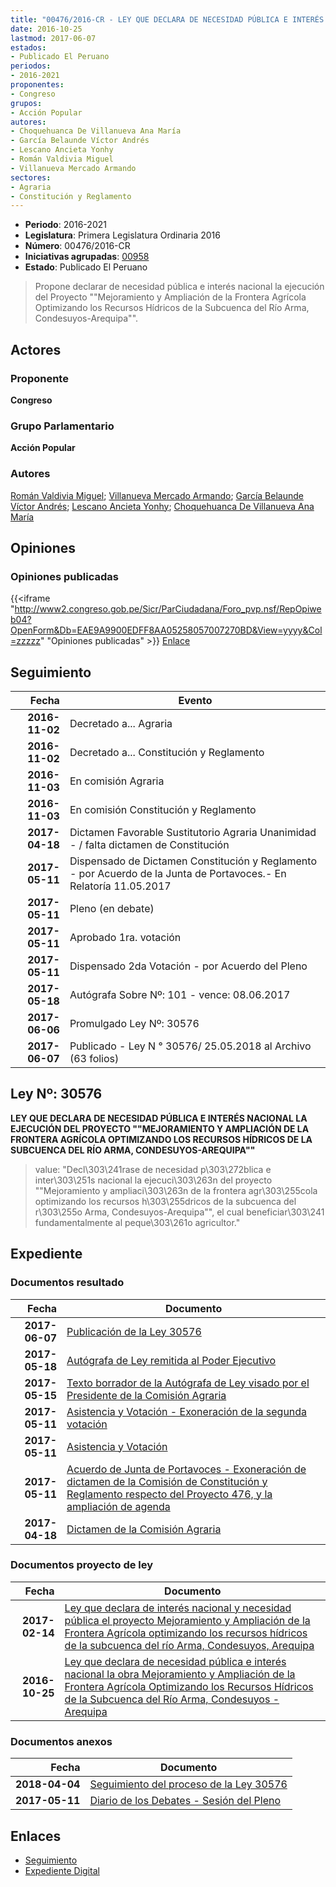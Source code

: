 ```yaml
---
title: "00476/2016-CR - LEY QUE DECLARA DE NECESIDAD PÚBLICA E INTERÉS NACIONAL LA OBRA 'MEJORAMIENTO Y AMPLIACIÓN DE LA FRONTERA AGRÍCOLA OPTIMIZANDO LOS RECURSOS HÍDRICOS DE LA SUBCUENCA DEL RÍO ARMA, CONDESUYOS-AREQUIPA"
date: 2016-10-25
lastmod: 2017-06-07
estados:
- Publicado El Peruano
periodos:
- 2016-2021
proponentes:
- Congreso
grupos:
- Acción Popular
autores:
- Choquehuanca De Villanueva Ana María
- García Belaunde Víctor Andrés
- Lescano Ancieta Yonhy
- Román Valdivia Miguel
- Villanueva Mercado Armando
sectores:
- Agraria
- Constitución y Reglamento
---
```

- **Periodo**: 2016-2021
- **Legislatura**: Primera Legislatura Ordinaria 2016
- **Número**: 00476/2016-CR
- **Iniciativas agrupadas**: [00958](../../00900/00958)
- **Estado**: Publicado El Peruano

> Propone declarar de necesidad pública e interés nacional la ejecución del Proyecto ""Mejoramiento y Ampliación de la Frontera Agrícola Optimizando los Recursos Hídricos de la Subcuenca del Río Arma, Condesuyos-Arequipa"".


## Actores

### Proponente

**Congreso**

### Grupo Parlamentario

**Acción Popular**

### Autores

[Román Valdivia Miguel](mailto:mailto:mroman@congreso.gob.pe); [Villanueva Mercado Armando](mailto:mailto:avillanuevam@congreso.gob.pe); [García Belaunde Víctor Andrés](mailto:mailto:vgarciabelaunde@congreso.gob.pe); [Lescano Ancieta Yonhy](mailto:mailto:ylescano@congreso.gob.pe); [Choquehuanca De Villanueva Ana María](mailto:mailto:achoquehuanca@congreso.gob.pe)

## Opiniones

### Opiniones publicadas

{{<iframe "http://www2.congreso.gob.pe/Sicr/ParCiudadana/Foro_pvp.nsf/RepOpiweb04?OpenForm&Db=EAE9A9900EDFF8AA05258057007270BD&View=yyyy&Col=zzzzz" "Opiniones publicadas" >}}
[Enlace](http://www2.congreso.gob.pe/Sicr/ParCiudadana/Foro_pvp.nsf/RepOpiweb04?OpenForm&Db=EAE9A9900EDFF8AA05258057007270BD&View=yyyy&Col=zzzzz)


## Seguimiento

| Fecha | Evento |
|------:|--------|
| **2016-11-02** | Decretado a... Agraria |
| **2016-11-02** | Decretado a... Constitución y Reglamento |
| **2016-11-03** | En comisión Agraria |
| **2016-11-03** | En comisión Constitución y Reglamento |
| **2017-04-18** | Dictamen Favorable Sustitutorio Agraria Unanimidad - / falta dictamen de Constitución |
| **2017-05-11** | Dispensado de Dictamen Constitución y Reglamento - por Acuerdo de la Junta de Portavoces.- En Relatoría 11.05.2017 |
| **2017-05-11** | Pleno (en debate) |
| **2017-05-11** | Aprobado 1ra. votación |
| **2017-05-11** | Dispensado 2da Votación - por Acuerdo del Pleno |
| **2017-05-18** | Autógrafa Sobre Nº: 101 - vence: 08.06.2017 |
| **2017-06-06** | Promulgado Ley Nº: 30576 |
| **2017-06-07** | Publicado - Ley N ° 30576/ 25.05.2018 al Archivo (63 folios) |

## Ley Nº: 30576

**LEY QUE DECLARA DE NECESIDAD PÚBLICA E INTERÉS NACIONAL LA EJECUCIÓN DEL PROYECTO ""MEJORAMIENTO Y AMPLIACIÓN DE LA FRONTERA AGRÍCOLA OPTIMIZANDO LOS RECURSOS HÍDRICOS DE LA SUBCUENCA DEL RÍO ARMA, CONDESUYOS-AREQUIPA""**

> value: "Decl\303\241rase de necesidad p\303\272blica e inter\303\251s nacional la ejecuci\303\263n del proyecto \"\"Mejoramiento y ampliaci\303\263n de la frontera agr\303\255cola optimizando los recursos h\303\255dricos de la subcuenca del r\303\255o Arma, Condesuyos-Arequipa\"\", el cual beneficiar\303\241 fundamentalmente al peque\303\261o agricultor."


## Expediente

### Documentos resultado

| Fecha | Documento |
|------:|-----------|
| **2017-06-07** | [Publicación de la Ley 30576](http://www.leyes.congreso.gob.pe/Documentos/2016_2021/ADLP/Normas_Legales/30576-LEY.pdf) |
| **2017-05-18** | [Autógrafa de Ley remitida al Poder Ejecutivo](http://www.leyes.congreso.gob.pe/Documentos/2016_2021/Autografas/Ley_y_de_Resolucion_Legislativa/AU0047620170518.pdf) |
| **2017-05-15** | [Texto borrador de la Autógrafa de Ley visado por el Presidente de la Comisión Agraria](http://www.leyes.congreso.gob.pe/Documentos/2016_2021/Texto_Borrador_de_Autografa/BAU0047620170515.pdf) |
| **2017-05-11** | [Asistencia y Votación - Exoneración de la segunda votación](http://www.leyes.congreso.gob.pe/Documentos/2016_2021/Asistencia_y_Votacion/Proyectos_de_Ley/Exoneracion_de_Segunda_Votacion/AVESV0047620170511.pdf) |
| **2017-05-11** | [Asistencia y Votación](http://www.leyes.congreso.gob.pe/Documentos/2016_2021/Asistencia_y_Votacion/Proyectos_de_Ley/AV0047620170511.pdf) |
| **2017-05-11** | [Acuerdo de Junta de Portavoces - Exoneración de dictamen de la Comisión de Constitución y Reglamento respecto del Proyecto 476, y la ampliación de agenda](http://www.leyes.congreso.gob.pe/Documentos/2016_2021/Acuerdos/Junta_Portavoces/AJP0047620170511.pdf) |
| **2017-04-18** | [Dictamen de la Comisión Agraria](http://www.leyes.congreso.gob.pe/Documentos/2016_2021/Dictamenes/Proyectos_de_Ley/00476DC01MAY20170418..pdf) |

### Documentos proyecto de ley

| Fecha | Documento |
|------:|-----------|
| **2017-02-14** | [Ley que declara de interés nacional y necesidad pública el proyecto Mejoramiento y Ampliación de la Frontera Agrícola optimizando los recursos hídricos de la subcuenca del río Arma, Condesuyos, Arequipa](http://www.leyes.congreso.gob.pe/Documentos/2016_2021/Proyectos_de_Ley_y_de_Resoluciones_Legislativas/PL0095520170214.pdf) |
| **2016-10-25** | [Ley que declara de necesidad pública e interés nacional la obra Mejoramiento y Ampliación de la Frontera Agrícola Optimizando los Recursos Hídricos de la Subcuenca del Río Arma, Condesuyos -Arequipa](http://www.leyes.congreso.gob.pe/Documentos/2016_2021/Proyectos_de_Ley_y_de_Resoluciones_Legislativas/PL0047620161025.pdf) |

### Documentos anexos

| Fecha | Documento |
|------:|-----------|
| **2018-04-04** | [Seguimiento del proceso de la Ley 30576](http://www.leyes.congreso.gob.pe/Documentos/2016_2021/Seguimiento_de_Proyectos_de_Ley/00476PL20180404.pdf) |
| **2017-05-11** | [Diario de los Debates - Sesión del Pleno](http://www.leyes.congreso.gob.pe/Documentos/2016_2021/ADLP/Diario_Debates/30576_DD.pdf) |

## Enlaces

- [Seguimiento](http://www2.congreso.gob.pe/Sicr/TraDocEstProc/CLProLey2016.nsf/f7fff46988ca05b1052578e100829cc7/72b4c833d6b06e6a0525805700752f58?OpenDocument)
- [Expediente Digital](http://www2.congreso.gob.pe/Sicr/TraDocEstProc/Expvirt_2011.nsf/visbusqptramdoc1621/00476?opendocument)


